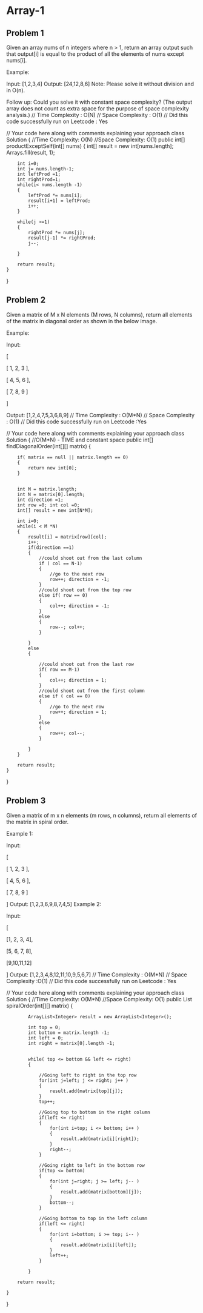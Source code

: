 # Array-1

## Problem 1

Given an array nums of n integers where n > 1, return an array output such that output[i] is equal to the product of all the elements of nums except nums[i].

Example:

Input: [1,2,3,4]
Output: [24,12,8,6]
Note: Please solve it without division and in O(n).

Follow up:
Could you solve it with constant space complexity? (The output array does not count as extra space for the purpose of space complexity analysis.)
// Time Complexity : O(N)
// Space Complexity : O(1)
// Did this code successfully run on Leetcode : Yes


// Your code here along with comments explaining your approach
class Solution {
    //Time Complexity: O(N)
    //Space Complexity: O(1)
    public int[] productExceptSelf(int[] nums) {
        int[] result = new int[nums.length];
        Arrays.fill(result, 1);
        
        int i=0;
        int j= nums.length-1;
        int leftProd =1;
        int rightProd=1;
        while(i< nums.length -1)
        {
            leftProd *= nums[i];
            result[i+1] = leftProd;
            i++;
        }
        
        while(j >=1)
        {
            rightProd *= nums[j];
            result[j-1] *= rightProd;
            j--;
            
        }
        
        return result;
    }
}


## Problem 2

Given a matrix of M x N elements (M rows, N columns), return all elements of the matrix in diagonal order as shown in the below image.

Example:

Input:

[

[ 1, 2, 3 ],

[ 4, 5, 6 ],

[ 7, 8, 9 ]

]

Output: [1,2,4,7,5,3,6,8,9]
// Time Complexity : O(M*N)
// Space Complexity : O(1)
// Did this code successfully run on Leetcode :Yes

// Your code here along with comments explaining your approach
class Solution {
    //O(M*N) - TIME and constant space
    public int[] findDiagonalOrder(int[][] matrix) {
        
        if( matrix == null || matrix.length == 0)
        {
            return new int[0];
        }
        
        
        int M = matrix.length;
        int N = matrix[0].length;
        int direction =1;
        int row =0; int col =0;
        int[] result = new int[N*M];
        
        int i=0;
        while(i < M *N)
        {
            result[i] = matrix[row][col];
            i++;
            if(direction ==1)
            {
                //could shoot out from the last column
                if ( col == N-1) 
                {
                    //go to the next row 
                    row++; direction = -1;
                }
                //could shoot out from the top row 
                else if( row == 0)
                {
                    col++; direction = -1;
                }
                else
                {
                    row--; col++;
                }
               
            }
            else
            {
                
                //could shoot out from the last row 
                if( row == M-1)
                {
                    col++; direction = 1;
                }
                //could shoot out from the first column
                else if ( col == 0) 
                {
                    //go to the next row 
                    row++; direction = 1;
                }
                else
                {
                    row++; col--;
                }
               
            }
        }
        
        return result;
    }
}

## Problem 3
Given a matrix of m x n elements (m rows, n columns), return all elements of the matrix in spiral order.

Example 1:

Input:

[

[ 1, 2, 3 ],

[ 4, 5, 6 ],

[ 7, 8, 9 ]

]
Output: [1,2,3,6,9,8,7,4,5]
Example 2:

Input:

[

[1, 2, 3, 4],

[5, 6, 7, 8],

[9,10,11,12]

]
Output: [1,2,3,4,8,12,11,10,9,5,6,7]
// Time Complexity : O(M*N)
// Space Complexity :O(1)
// Did this code successfully run on Leetcode : Yes


// Your code here along with comments explaining your approach
class Solution {
    //Time Complexity: O(M*N)
    //Space Complexity: O(1)
    public List<Integer> spiralOrder(int[][] matrix) {
        
            ArrayList<Integer> result = new ArrayList<Integer>();
                    
            int top = 0; 
            int bottom = matrix.length -1;
            int left = 0;
            int right = matrix[0].length -1;
            
            
            while( top <= bottom && left <= right)
            {
                
                //Going left to right in the top row 
                for(int j=left; j <= right; j++ )
                {
                    result.add(matrix[top][j]);
                }
                top++;
                
                //Going top to bottom in the right column 
                if(left <= right)
                {
                    for(int i=top; i <= bottom; i++ )
                    {
                        result.add(matrix[i][right]);
                    }
                    right--;
                }
                
                //Going right to left in the bottom row 
                if(top <= bottom)
                {
                    for(int j=right; j >= left; j-- )
                    {
                        result.add(matrix[bottom][j]);
                    }
                    bottom--;
                }
                
                //Going bottom to top in the left column
                if(left <= right)
                {
                    for(int i=bottom; i >= top; i-- )
                    {
                        result.add(matrix[i][left]);
                    }
                    left++;
                }
                
            }
        
        return result;
        
    }
}